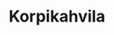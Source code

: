 ---
title: Korpikahvila
ravintola: ye
elamys: ye
lumikengat: ye
lumikenkahinta: 15€/vrk
ruka: ye
slug: https://korpikahvila.webnode.fi/
kuvaus: Korpikahvila on v. 2001 perustettu tunnelmallinen latukahvila Vuosselin ja Pyhävaaran hiihtoreittien varrella
products: Poniajelu, Porot, Huskyt, Kahvila, Leikkialue, Lumikenkavuokraus
update: 2022-02-09-14:26
image01: ../images/korpikahvila.jpg
---
